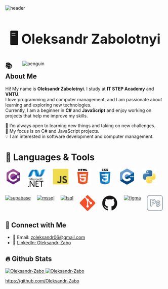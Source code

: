 <img src="https://developers.giphy.com/branch/master/static/api-512d36c09662682717108a38bbb5c57d.gif" alt="header"/>

<h1 align="center" style="font-size: 3em;">🖥️ Oleksandr Zabolotnyi</h1>

<img align="right" src="https://media.giphy.com/media/qgQUggAC3Pfv687qPC/giphy.gif" width="450" alt="penguin"/>

## 📚 About Me
Hi! My name is **Oleksandr Zabolotnyi**. I study at **IT STEP Academy** and **VNTU**.  
I love programming and computer management, and I am passionate about learning and exploring new technologies.  
Currently, I am a beginner in **C#** and **JavaScript** and enjoy working on projects that help me improve my skills.  

🚀 I’m always open to learning new things and taking on new challenges.  
🌱 My focus is on C# and JavaScript projects.  
💡 I am interested in software development and computer management.

# 🧰 Languages & Tools
<p align="left" style="display: flex; flex-wrap: wrap; gap: 20px;">
  <a href="https://www.w3schools.com/cs/" target="_blank" rel="noreferrer">
    <img src="https://raw.githubusercontent.com/devicons/devicon/master/icons/csharp/csharp-original.svg" alt="csharp" width="50" height="50"/>
  </a>
  <a href="https://dotnet.microsoft.com/" target="_blank" rel="noreferrer">
    <img src="https://raw.githubusercontent.com/devicons/devicon/master/icons/dot-net/dot-net-original-wordmark.svg" alt=".net" width="60" height="60"/>
  </a>
  <a href="https://www.javascript.com/" target="_blank" rel="noreferrer">
    <img src="https://raw.githubusercontent.com/devicons/devicon/master/icons/javascript/javascript-original.svg" alt="javascript" width="50" height="50"/>
  </a>
  <a href="https://www.w3schools.com/html/" target="_blank" rel="noreferrer">
    <img src="https://raw.githubusercontent.com/devicons/devicon/master/icons/html5/html5-original-wordmark.svg" alt="html" width="50" height="50"/>
  </a>
  <a href="https://www.w3schools.com/css/" target="_blank" rel="noreferrer">
    <img src="https://raw.githubusercontent.com/devicons/devicon/master/icons/css3/css3-original-wordmark.svg" alt="css" width="50" height="50"/>
  </a>
  <a href="https://www.w3schools.com/cpp/" target="_blank" rel="noreferrer">
    <img src="https://raw.githubusercontent.com/devicons/devicon/master/icons/cplusplus/cplusplus-original.svg" alt="cplusplus" width="50" height="50"/>
  </a>
  <a href="https://www.python.org" target="_blank" rel="noreferrer">
    <img src="https://raw.githubusercontent.com/devicons/devicon/master/icons/python/python-original.svg" alt="python" width="50" height="50"/>
  </a>
  <a href="https://supabase.com/" target="_blank" rel="noreferrer">
    <img src="https://avatars.githubusercontent.com/u/54469796?s=200&v=4" alt="supabase" width="50" height="50"/>
  </a>
  <a href="https://www.microsoft.com/en-us/sql-server" target="_blank" rel="noreferrer">
    <img src="https://www.svgrepo.com/show/303229/microsoft-sql-server-logo.svg" alt="mssql" width="50" height="50"/>
  </a>
  <a href="https://learn.microsoft.com/en-us/sql/t-sql/" target="_blank" rel="noreferrer">
    <img src="https://img.icons8.com/color/48/000000/sql.png" alt="tsql" width="50" height="50"/>
  </a>
  <a href="https://git-scm.com/" target="_blank" rel="noreferrer">
    <img src="https://raw.githubusercontent.com/devicons/devicon/master/icons/git/git-original.svg" alt="git" width="50" height="50"/>
  </a>
  <a href="https://github.com/" target="_blank" rel="noreferrer">
    <img src="https://raw.githubusercontent.com/devicons/devicon/master/icons/github/github-original.svg" alt="github" width="50" height="50"/>
  </a>
  <a href="https://www.figma.com/" target="_blank" rel="noreferrer">
    <img src="https://www.vectorlogo.zone/logos/figma/figma-icon.svg" alt="figma" width="50" height="50"/>
  </a>
  <a href="https://www.photoshop.com/en" target="_blank" rel="noreferrer">
    <img src="https://raw.githubusercontent.com/devicons/devicon/master/icons/photoshop/photoshop-line.svg" alt="photoshop" width="50" height="50"/>
  </a>
</p>

## 🌟 Connect with Me

- 📧 Email: zoleksandr06@gmail.com
- 💼 [LinkedIn: Oleksandr-Zabo](https://www.linkedin.com/in/oleksandr-zabo/)

## 🔥 Github Stats

<a href="https://github.com/Oleksandr-Zabo">
  <img width="55%" src="https://github-readme-stats.vercel.app/api?username=Oleksandr-Zabo&theme=one_dark_pro&show_icons=true&locale=en" alt="Oleksandr-Zabo">
</a>
<a href="https://github.com/Oleksandr-Zabo">
  <img width="43%" src="https://github-readme-streak-stats.herokuapp.com/?user=Oleksandr-Zabo&theme=one_dark_pro&show_icons=true" alt="Oleksandr-Zabo">
</a>

https://github.com/Oleksandr-Zabo
